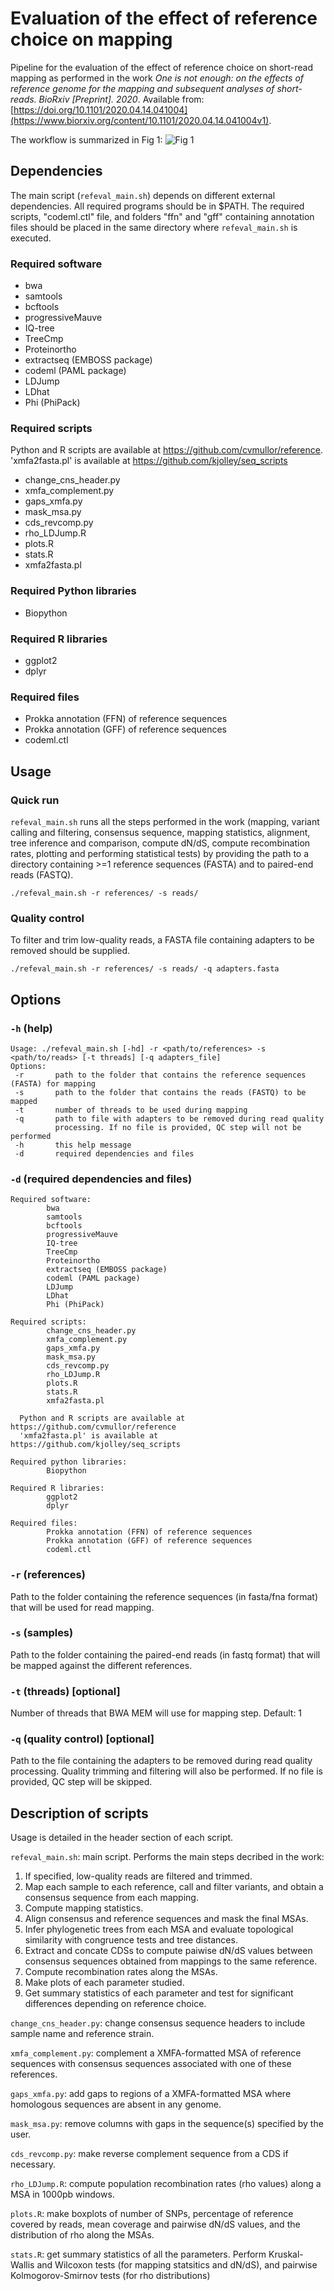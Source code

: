 # Evaluation of the effect of reference choice on mapping
Pipeline for the evaluation of the effect of reference choice on short-read mapping as performed in the work *One is not enough: on the effects of reference genome for the mapping and subsequent analyses of short-reads. BioRxiv [Preprint]. 2020*. Available from: [https://doi.org/10.1101/2020.04.14.041004](https://www.biorxiv.org/content/10.1101/2020.04.14.041004v1).

The workflow is summarized in Fig 1:
![Fig 1](Fig1_overview.png)

## Dependencies

The main script (`refeval_main.sh`) depends on different external dependencies. All required programs should be in $PATH. The required scripts, "codeml.ctl" file, and folders "ffn" and "gff" containing annotation files should be placed in the same directory where `refeval_main.sh` is executed.

### Required software
* bwa
* samtools
* bcftools
* progressiveMauve
* IQ-tree
* TreeCmp
* Proteinortho
* extractseq (EMBOSS package)
* codeml (PAML package)
* LDJump
* LDhat
* Phi (PhiPack)

### Required scripts
Python and R scripts are available at https://github.com/cvmullor/reference. 'xmfa2fasta.pl' is available at https://github.com/kjolley/seq_scripts
  
* change_cns_header.py
* xmfa_complement.py
* gaps_xmfa.py
* mask_msa.py
* cds_revcomp.py
* rho_LDJump.R
* plots.R
* stats.R
* xmfa2fasta.pl

### Required Python libraries
* Biopython

### Required R libraries
* ggplot2
* dplyr

### Required files
* Prokka annotation (FFN) of reference sequences
* Prokka annotation (GFF) of reference sequences
* codeml.ctl

## Usage

### Quick run

`refeval_main.sh` runs all the steps performed in the work (mapping, variant calling and filtering, consensus sequence, mapping statistics, alignment, tree inference and comparison, compute dN/dS, compute recombination rates, plotting and performing statistical tests) by providing the path to a directory containing >=1 reference sequences (FASTA) and to paired-end reads (FASTQ).

`./refeval_main.sh -r references/ -s reads/`

### Quality control

To filter and trim low-quality reads, a FASTA file containing adapters to be removed should be supplied.

`./refeval_main.sh -r references/ -s reads/ -q adapters.fasta`

## Options

### `-h` (help)
```
Usage: ./refeval_main.sh [-hd] -r <path/to/references> -s <path/to/reads> [-t threads] [-q adapters_file]
Options:
 -r       path to the folder that contains the reference sequences (FASTA) for mapping
 -s       path to the folder that contains the reads (FASTQ) to be mapped
 -t       number of threads to be used during mapping
 -q       path to file with adapters to be removed during read quality
          processing. If no file is provided, QC step will not be performed
 -h       this help message
 -d       required dependencies and files
```

### `-d` (required dependencies and files)
```
Required software:
        bwa
        samtools
        bcftools
        progressiveMauve
        IQ-tree
        TreeCmp
        Proteinortho
        extractseq (EMBOSS package)
        codeml (PAML package)
        LDJump
        LDhat
        Phi (PhiPack)

Required scripts:
        change_cns_header.py
        xmfa_complement.py
        gaps_xmfa.py
        mask_msa.py
        cds_revcomp.py
        rho_LDJump.R
        plots.R
        stats.R
        xmfa2fasta.pl

  Python and R scripts are available at https://github.com/cvmullor/reference
  'xmfa2fasta.pl' is available at https://github.com/kjolley/seq_scripts

Required python libraries:
        Biopython

Required R libraries:
        ggplot2
        dplyr

Required files:
        Prokka annotation (FFN) of reference sequences
        Prokka annotation (GFF) of reference sequences
        codeml.ctl
```

### `-r` (references)
Path to the folder containing the reference sequences (in fasta/fna format) that will be used for read mapping.

### `-s` (samples)
Path to the folder containing the paired-end reads (in fastq format) that will be mapped against the different references.

### `-t` (threads) [optional]
Number of threads that BWA MEM will use for mapping step. Default: 1

### `-q` (quality control) [optional]
Path to the file containing the adapters to be removed during read quality processing. Quality trimming and filtering will also be performed.
If no file is provided, QC step will be skipped.

## Description of scripts

Usage is detailed in the header section of each script.

`refeval_main.sh`: main script. Performs the main steps decribed in the work:
  1) If specified, low-quality reads are filtered and trimmed.
  2) Map each sample to each reference, call and filter variants, and obtain a consensus sequence from each mapping.
  3) Compute mapping statistics.
  4) Align consensus and reference sequences and mask the final MSAs.
  5) Infer phylogenetic trees from each MSA and evaluate topological similarity with congruence tests and tree distances.
  6) Extract and concate CDSs to compute paiwise dN/dS values between consensus sequences obtained from mappings to the same reference.
  7) Compute recombination rates along the MSAs.
  8) Make plots of each parameter studied.
  9) Get summary statistics of each parameter and test for significant differences depending on reference choice.

`change_cns_header.py`: change consensus sequence headers to include sample name and reference strain.

`xmfa_complement.py`: complement a XMFA-formatted MSA of reference sequences with consensus sequences associated with one of these references.

`gaps_xmfa.py`: add gaps to regions of a XMFA-formatted MSA where homologous sequences are absent in any genome. 

`mask_msa.py`: remove columns with gaps in the sequence(s) specified by the user.

`cds_revcomp.py`: make reverse complement sequence from a CDS if necessary.

`rho_LDJump.R`: compute population recombination rates (rho values) along a MSA in 1000pb windows.

`plots.R`: make boxplots of number of SNPs, percentage of reference covered by reads, mean coverage and pairwise dN/dS values, and the distribution of rho along the MSAs.

`stats.R`: get summary statistics of all the parameters. Perform Kruskal-Wallis and Wilcoxon tests (for mapping statsitics and dN/dS), and pairwise Kolmogorov-Smirnov tests (for rho distributions)

